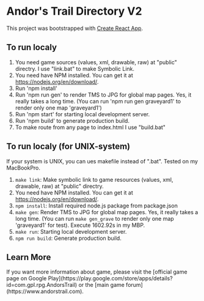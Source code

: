 # Andor's Trail Directory V2

This project was bootstrapped with [Create React App](https://github.com/facebook/create-react-app).

## To run localy

1. You need game sources (values, xml, drawable, raw) at "public" directry. I use "link.bat" to make Symbolic Link.
2. You need have NPM installed. You can get it at https://nodejs.org/en/download/. 
3. Run 'npm install'
4. Run 'npm run gen' to render TMS to JPG for global map pages. Yes, it really takes a long time. (You can run 'npm run gen graveyard1' to render only one map 'graveyard1')
5. Run 'npm start' for starting local development server.
6. Run 'npm build' to generate production build.
7. To make route from any page to index.html I use "build.bat"

## To run localy (for UNIX-system)

If your system is UNIX, you can ues makefile instead of ".bat". Tested on my MacBookPro.

1. `make link`: Make symbolic link to game resources (values, xml, drawable, raw) at "public" directry.
2. You need have NPM installed. You can get it at https://nodejs.org/en/download/.
3. `npm install`: Install required node.js package from package.json
4. `make gen`: Render TMS to JPG for global map pages. Yes, it really takes a long time. (You can run `make gen_grave` to render only one map 'graveyard1' for test). Execute 1602.92s in my MBP.
5. `make run`: Starting local development server.
6. `npm run build`: Generate production build.
<!-- 7. To make route from any pages to index.html I use "build.bat" -->

## Learn More

<p>If you want more information about game, please visit the [official game page on Google Play](https://play.google.com/store/apps/details?id=com.gpl.rpg.AndorsTrail) or the [main game forum](https://www.andorstrail.com).</p> 


